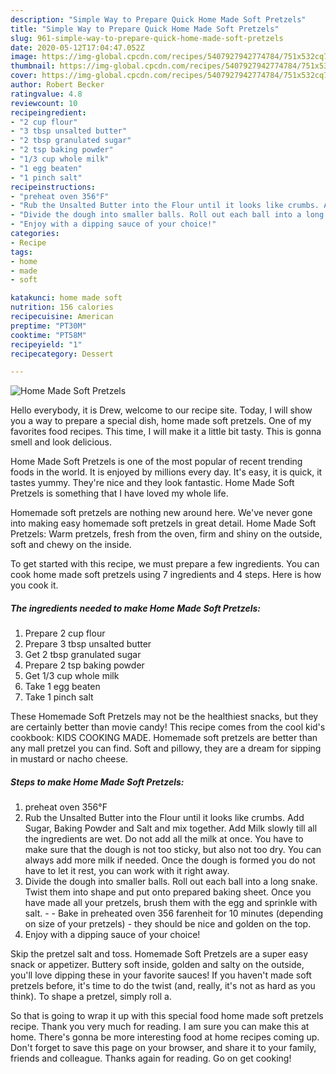 ```yaml
---
description: "Simple Way to Prepare Quick Home Made Soft Pretzels"
title: "Simple Way to Prepare Quick Home Made Soft Pretzels"
slug: 961-simple-way-to-prepare-quick-home-made-soft-pretzels
date: 2020-05-12T17:04:47.052Z
image: https://img-global.cpcdn.com/recipes/5407927942774784/751x532cq70/home-made-soft-pretzels-recipe-main-photo.jpg
thumbnail: https://img-global.cpcdn.com/recipes/5407927942774784/751x532cq70/home-made-soft-pretzels-recipe-main-photo.jpg
cover: https://img-global.cpcdn.com/recipes/5407927942774784/751x532cq70/home-made-soft-pretzels-recipe-main-photo.jpg
author: Robert Becker
ratingvalue: 4.8
reviewcount: 10
recipeingredient:
- "2 cup flour"
- "3 tbsp unsalted butter"
- "2 tbsp granulated sugar"
- "2 tsp baking powder"
- "1/3 cup whole milk"
- "1 egg beaten"
- "1 pinch salt"
recipeinstructions:
- "preheat oven 356°F"
- "Rub the Unsalted Butter into the Flour until it looks like crumbs. Add Sugar, Baking Powder and Salt and mix together. Add Milk slowly till all the ingredients are wet. Do not add all the milk at once. You have to make sure that the dough is not too sticky, but also not too dry. You can always add more milk if needed. Once the dough is formed you do not have to let it rest, you can work with it right away."
- "Divide the dough into smaller balls. Roll out each ball into a long snake. Twist them into shape and put onto prepared baking sheet. Once you have made all your pretzels, brush them with the egg and sprinkle with salt.  Bake in preheated oven 356 farenheit for 10 minutes (depending on size of your pretzels) - they should be nice and golden on the top."
- "Enjoy with a dipping sauce of your choice!"
categories:
- Recipe
tags:
- home
- made
- soft

katakunci: home made soft 
nutrition: 156 calories
recipecuisine: American
preptime: "PT30M"
cooktime: "PT58M"
recipeyield: "1"
recipecategory: Dessert

---
```



![Home Made Soft Pretzels](https://img-global.cpcdn.com/recipes/5407927942774784/751x532cq70/home-made-soft-pretzels-recipe-main-photo.jpg)

Hello everybody, it is Drew, welcome to our recipe site. Today, I will show you a way to prepare a special dish, home made soft pretzels. One of my favorites food recipes. This time, I will make it a little bit tasty. This is gonna smell and look delicious.

Home Made Soft Pretzels is one of the most popular of recent trending foods in the world. It is enjoyed by millions every day. It's easy, it is quick, it tastes yummy. They're nice and they look fantastic. Home Made Soft Pretzels is something that I have loved my whole life.

Homemade soft pretzels are nothing new around here. We&#39;ve never gone into making easy homemade soft pretzels in great detail. Home Made Soft Pretzels: Warm pretzels, fresh from the oven, firm and shiny on the outside, soft and chewy on the inside.


To get started with this recipe, we must prepare a few ingredients. You can cook home made soft pretzels using 7 ingredients and 4 steps. Here is how you cook it.

<!--inarticleads1-->

##### The ingredients needed to make Home Made Soft Pretzels:

1. Prepare 2 cup flour
1. Prepare 3 tbsp unsalted butter
1. Get 2 tbsp granulated sugar
1. Prepare 2 tsp baking powder
1. Get 1/3 cup whole milk
1. Take 1 egg beaten
1. Take 1 pinch salt


These Homemade Soft Pretzels may not be the healthiest snacks, but they are certainly better than movie candy! This recipe comes from the cool kid&#39;s cookbook: KIDS COOKING MADE. Homemade soft pretzels are better than any mall pretzel you can find. Soft and pillowy, they are a dream for sipping in mustard or nacho cheese. 

<!--inarticleads2-->

##### Steps to make Home Made Soft Pretzels:

1. preheat oven 356°F
1. Rub the Unsalted Butter into the Flour until it looks like crumbs. Add Sugar, Baking Powder and Salt and mix together. Add Milk slowly till all the ingredients are wet. Do not add all the milk at once. You have to make sure that the dough is not too sticky, but also not too dry. You can always add more milk if needed. Once the dough is formed you do not have to let it rest, you can work with it right away.
1. Divide the dough into smaller balls. Roll out each ball into a long snake. Twist them into shape and put onto prepared baking sheet. Once you have made all your pretzels, brush them with the egg and sprinkle with salt. -  - Bake in preheated oven 356 farenheit for 10 minutes (depending on size of your pretzels) - they should be nice and golden on the top.
1. Enjoy with a dipping sauce of your choice!


Skip the pretzel salt and toss. Homemade Soft Pretzels are a super easy snack or appetizer. Buttery soft inside, golden and salty on the outside, you&#39;ll love dipping these in your favorite sauces! If you haven&#39;t made soft pretzels before, it&#39;s time to do the twist (and, really, it&#39;s not as hard as you think). To shape a pretzel, simply roll a. 

So that is going to wrap it up with this special food home made soft pretzels recipe. Thank you very much for reading. I am sure you can make this at home. There's gonna be more interesting food at home recipes coming up. Don't forget to save this page on your browser, and share it to your family, friends and colleague. Thanks again for reading. Go on get cooking!
